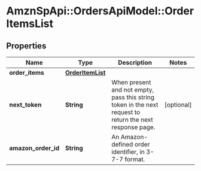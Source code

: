 # AmznSpApi::OrdersApiModel::OrderItemsList

## Properties
Name | Type | Description | Notes
------------ | ------------- | ------------- | -------------
**order_items** | [**OrderItemList**](OrderItemList.md) |  | 
**next_token** | **String** | When present and not empty, pass this string token in the next request to return the next response page. | [optional] 
**amazon_order_id** | **String** | An Amazon-defined order identifier, in 3-7-7 format. | 


